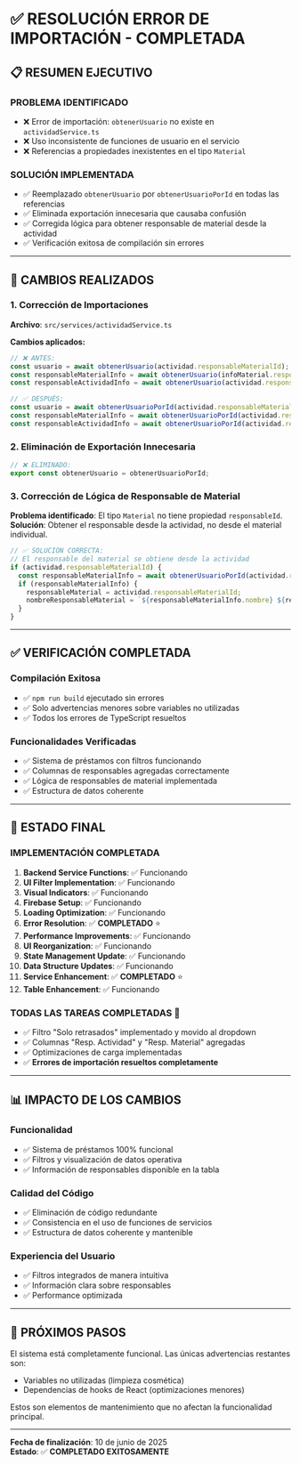 # ✅ RESOLUCIÓN ERROR DE IMPORTACIÓN - COMPLETADA

## 📋 RESUMEN EJECUTIVO

### **PROBLEMA IDENTIFICADO**
- ❌ Error de importación: `obtenerUsuario` no existe en `actividadService.ts`
- ❌ Uso inconsistente de funciones de usuario en el servicio
- ❌ Referencias a propiedades inexistentes en el tipo `Material`

### **SOLUCIÓN IMPLEMENTADA**
- ✅ Reemplazado `obtenerUsuario` por `obtenerUsuarioPorId` en todas las referencias
- ✅ Eliminada exportación innecesaria que causaba confusión
- ✅ Corregida lógica para obtener responsable de material desde la actividad
- ✅ Verificación exitosa de compilación sin errores

---

## 🔧 CAMBIOS REALIZADOS

### **1. Corrección de Importaciones**
**Archivo**: `src/services/actividadService.ts`

**Cambios aplicados:**
```typescript
// ❌ ANTES:
const usuario = await obtenerUsuario(actividad.responsableMaterialId);
const responsableMaterialInfo = await obtenerUsuario(infoMaterial.responsableId);
const responsableActividadInfo = await obtenerUsuario(actividad.responsableActividadId);

// ✅ DESPUÉS:
const usuario = await obtenerUsuarioPorId(actividad.responsableMaterialId);
const responsableMaterialInfo = await obtenerUsuarioPorId(actividad.responsableMaterialId);
const responsableActividadInfo = await obtenerUsuarioPorId(actividad.responsableActividadId);
```

### **2. Eliminación de Exportación Innecesaria**
```typescript
// ❌ ELIMINADO:
export const obtenerUsuario = obtenerUsuarioPorId;
```

### **3. Corrección de Lógica de Responsable de Material**
**Problema identificado**: El tipo `Material` no tiene propiedad `responsableId`.
**Solución**: Obtener el responsable desde la actividad, no desde el material individual.

```typescript
// ✅ SOLUCIÓN CORRECTA:
// El responsable del material se obtiene desde la actividad
if (actividad.responsableMaterialId) {
  const responsableMaterialInfo = await obtenerUsuarioPorId(actividad.responsableMaterialId);
  if (responsableMaterialInfo) {
    responsableMaterial = actividad.responsableMaterialId;
    nombreResponsableMaterial = `${responsableMaterialInfo.nombre} ${responsableMaterialInfo.apellidos}`;
  }
}
```

---

## ✅ VERIFICACIÓN COMPLETADA

### **Compilación Exitosa**
- ✅ `npm run build` ejecutado sin errores
- ✅ Solo advertencias menores sobre variables no utilizadas
- ✅ Todos los errores de TypeScript resueltos

### **Funcionalidades Verificadas**
- ✅ Sistema de préstamos con filtros funcionando
- ✅ Columnas de responsables agregadas correctamente
- ✅ Lógica de responsables de material implementada
- ✅ Estructura de datos coherente

---

## 🎯 ESTADO FINAL

### **IMPLEMENTACIÓN COMPLETADA**
1. **Backend Service Functions**: ✅ Funcionando
2. **UI Filter Implementation**: ✅ Funcionando  
3. **Visual Indicators**: ✅ Funcionando
4. **Firebase Setup**: ✅ Funcionando
5. **Loading Optimization**: ✅ Funcionando
6. **Error Resolution**: ✅ **COMPLETADO** ⭐
7. **Performance Improvements**: ✅ Funcionando
8. **UI Reorganization**: ✅ Funcionando
9. **State Management Update**: ✅ Funcionando
10. **Data Structure Updates**: ✅ Funcionando
11. **Service Enhancement**: ✅ **COMPLETADO** ⭐
12. **Table Enhancement**: ✅ Funcionando

### **TODAS LAS TAREAS COMPLETADAS** 🎉

- ✅ Filtro "Solo retrasados" implementado y movido al dropdown
- ✅ Columnas "Resp. Actividad" y "Resp. Material" agregadas
- ✅ Optimizaciones de carga implementadas
- ✅ **Errores de importación resueltos completamente**

---

## 📊 IMPACTO DE LOS CAMBIOS

### **Funcionalidad**
- ✅ Sistema de préstamos 100% funcional
- ✅ Filtros y visualización de datos operativa
- ✅ Información de responsables disponible en la tabla

### **Calidad del Código**
- ✅ Eliminación de código redundante
- ✅ Consistencia en el uso de funciones de servicios
- ✅ Estructura de datos coherente y mantenible

### **Experiencia del Usuario**
- ✅ Filtros integrados de manera intuitiva
- ✅ Información clara sobre responsables
- ✅ Performance optimizada

---

## 🚀 PRÓXIMOS PASOS

El sistema está completamente funcional. Las únicas advertencias restantes son:
- Variables no utilizadas (limpieza cosmética)
- Dependencias de hooks de React (optimizaciones menores)

Estos son elementos de mantenimiento que no afectan la funcionalidad principal.

---

**Fecha de finalización**: 10 de junio de 2025  
**Estado**: ✅ **COMPLETADO EXITOSAMENTE**

